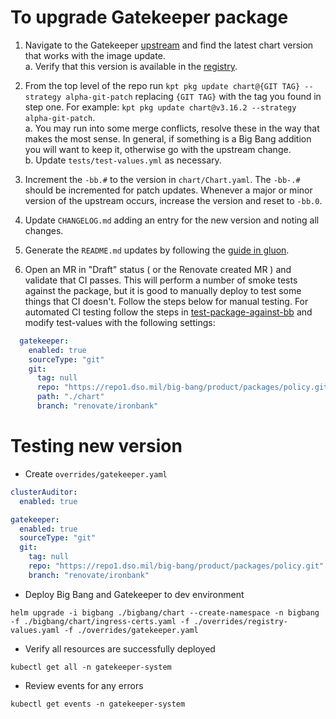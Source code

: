 # To upgrade Gatekeeper package

1. Navigate to the Gatekeeper [upstream](https://github.com/open-policy-agent/gatekeeper/releases) and find the latest chart version that works with the image update.  
a. Verify that this version is available in the [registry](https://registry1.dso.mil).

2. From the top level of the repo run `kpt pkg update chart@{GIT TAG} --strategy alpha-git-patch` replacing `{GIT TAG}` with the tag you found in step one. For example: `kpt pkg update chart@v3.16.2 --strategy alpha-git-patch`.  
a. You may run into some merge conflicts, resolve these in the way that makes the most sense. In general, if something is a Big Bang addition you will want to keep it, otherwise go with the upstream change.  
b. Update `tests/test-values.yml` as necessary.

3. Increment the `-bb.#` to the version in `chart/Chart.yaml`. The `-bb-.#` should be incremented for patch updates. Whenever a major or minor version of the upstream occurs, increase the version and reset to `-bb.0`.

4. Update `CHANGELOG.md` adding an entry for the new version and noting all changes.

5. Generate the `README.md` updates by following the [guide in gluon](https://repo1.dso.mil/platform-one/big-bang/apps/library-charts/gluon/-/blob/master/docs/bb-package-readme.md).

6. Open an MR in "Draft" status ( or the Renovate created MR ) and validate that CI passes. This will perform a number of smoke tests against the package, but it is good to manually deploy to test some things that CI doesn't. Follow the steps below for manual testing. For automated CI testing follow the steps in [test-package-against-bb](https://repo1.dso.mil/big-bang/bigbang/-/blob/master/docs/developer/test-package-against-bb.md?ref_type=heads) and modify test-values with the following settings:
```yaml
  gatekeeper:
    enabled: true
    sourceType: "git"
    git:
      tag: null
      repo: "https://repo1.dso.mil/big-bang/product/packages/policy.git"
      path: "./chart"
      branch: "renovate/ironbank"
  ```


# Testing new version

- Create `overrides/gatekeeper.yaml`
```yaml
clusterAuditor:
  enabled: true

gatekeeper:
  enabled: true
  sourceType: "git"
  git:
    tag: null
    repo: "https://repo1.dso.mil/big-bang/product/packages/policy.git"
    branch: "renovate/ironbank"
```

- Deploy Big Bang and Gatekeeper to dev environment
```
helm upgrade -i bigbang ./bigbang/chart --create-namespace -n bigbang -f ./bigbang/chart/ingress-certs.yaml -f ./overrides/registry-values.yaml -f ./overrides/gatekeeper.yaml
```

- Verify all resources are successfully deployed
```
kubectl get all -n gatekeeper-system
```

- Review events for any errors
```
kubectl get events -n gatekeeper-system
```
